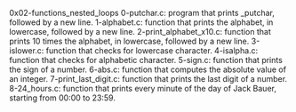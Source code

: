 0x02-functions_nested_loops
0-putchar.c: program that prints _putchar, followed by a new line.
1-alphabet.c: function that prints the alphabet, in lowercase, followed by a new line.
2-print_alphabet_x10.c:  function that prints 10 times the alphabet, in lowercase, followed by a new line.
3-islower.c: function that checks for lowercase character.
4-isalpha.c: function that checks for alphabetic character.
5-sign.c:  function that prints the sign of a number.
6-abs.c: function that computes the absolute value of an integer.
7-print_last_digit.c: function that prints the last digit of a number.
8-24_hours.c: function that prints every minute of the day of Jack Bauer, starting from 00:00 to 23:59.
